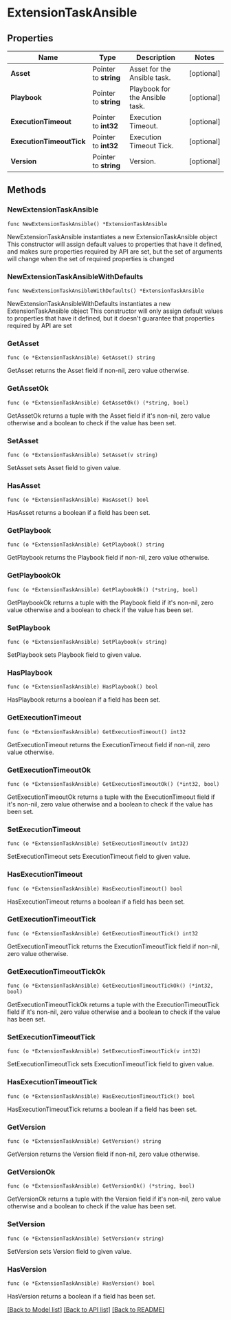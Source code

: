 # ExtensionTaskAnsible

## Properties

Name | Type | Description | Notes
------------ | ------------- | ------------- | -------------
**Asset** | Pointer to **string** | Asset for the Ansible task. | [optional] 
**Playbook** | Pointer to **string** | Playbook for the Ansible task. | [optional] 
**ExecutionTimeout** | Pointer to **int32** | Execution Timeout. | [optional] 
**ExecutionTimeoutTick** | Pointer to **int32** | Execution Timeout Tick. | [optional] 
**Version** | Pointer to **string** | Version. | [optional] 

## Methods

### NewExtensionTaskAnsible

`func NewExtensionTaskAnsible() *ExtensionTaskAnsible`

NewExtensionTaskAnsible instantiates a new ExtensionTaskAnsible object
This constructor will assign default values to properties that have it defined,
and makes sure properties required by API are set, but the set of arguments
will change when the set of required properties is changed

### NewExtensionTaskAnsibleWithDefaults

`func NewExtensionTaskAnsibleWithDefaults() *ExtensionTaskAnsible`

NewExtensionTaskAnsibleWithDefaults instantiates a new ExtensionTaskAnsible object
This constructor will only assign default values to properties that have it defined,
but it doesn't guarantee that properties required by API are set

### GetAsset

`func (o *ExtensionTaskAnsible) GetAsset() string`

GetAsset returns the Asset field if non-nil, zero value otherwise.

### GetAssetOk

`func (o *ExtensionTaskAnsible) GetAssetOk() (*string, bool)`

GetAssetOk returns a tuple with the Asset field if it's non-nil, zero value otherwise
and a boolean to check if the value has been set.

### SetAsset

`func (o *ExtensionTaskAnsible) SetAsset(v string)`

SetAsset sets Asset field to given value.

### HasAsset

`func (o *ExtensionTaskAnsible) HasAsset() bool`

HasAsset returns a boolean if a field has been set.

### GetPlaybook

`func (o *ExtensionTaskAnsible) GetPlaybook() string`

GetPlaybook returns the Playbook field if non-nil, zero value otherwise.

### GetPlaybookOk

`func (o *ExtensionTaskAnsible) GetPlaybookOk() (*string, bool)`

GetPlaybookOk returns a tuple with the Playbook field if it's non-nil, zero value otherwise
and a boolean to check if the value has been set.

### SetPlaybook

`func (o *ExtensionTaskAnsible) SetPlaybook(v string)`

SetPlaybook sets Playbook field to given value.

### HasPlaybook

`func (o *ExtensionTaskAnsible) HasPlaybook() bool`

HasPlaybook returns a boolean if a field has been set.

### GetExecutionTimeout

`func (o *ExtensionTaskAnsible) GetExecutionTimeout() int32`

GetExecutionTimeout returns the ExecutionTimeout field if non-nil, zero value otherwise.

### GetExecutionTimeoutOk

`func (o *ExtensionTaskAnsible) GetExecutionTimeoutOk() (*int32, bool)`

GetExecutionTimeoutOk returns a tuple with the ExecutionTimeout field if it's non-nil, zero value otherwise
and a boolean to check if the value has been set.

### SetExecutionTimeout

`func (o *ExtensionTaskAnsible) SetExecutionTimeout(v int32)`

SetExecutionTimeout sets ExecutionTimeout field to given value.

### HasExecutionTimeout

`func (o *ExtensionTaskAnsible) HasExecutionTimeout() bool`

HasExecutionTimeout returns a boolean if a field has been set.

### GetExecutionTimeoutTick

`func (o *ExtensionTaskAnsible) GetExecutionTimeoutTick() int32`

GetExecutionTimeoutTick returns the ExecutionTimeoutTick field if non-nil, zero value otherwise.

### GetExecutionTimeoutTickOk

`func (o *ExtensionTaskAnsible) GetExecutionTimeoutTickOk() (*int32, bool)`

GetExecutionTimeoutTickOk returns a tuple with the ExecutionTimeoutTick field if it's non-nil, zero value otherwise
and a boolean to check if the value has been set.

### SetExecutionTimeoutTick

`func (o *ExtensionTaskAnsible) SetExecutionTimeoutTick(v int32)`

SetExecutionTimeoutTick sets ExecutionTimeoutTick field to given value.

### HasExecutionTimeoutTick

`func (o *ExtensionTaskAnsible) HasExecutionTimeoutTick() bool`

HasExecutionTimeoutTick returns a boolean if a field has been set.

### GetVersion

`func (o *ExtensionTaskAnsible) GetVersion() string`

GetVersion returns the Version field if non-nil, zero value otherwise.

### GetVersionOk

`func (o *ExtensionTaskAnsible) GetVersionOk() (*string, bool)`

GetVersionOk returns a tuple with the Version field if it's non-nil, zero value otherwise
and a boolean to check if the value has been set.

### SetVersion

`func (o *ExtensionTaskAnsible) SetVersion(v string)`

SetVersion sets Version field to given value.

### HasVersion

`func (o *ExtensionTaskAnsible) HasVersion() bool`

HasVersion returns a boolean if a field has been set.


[[Back to Model list]](../README.md#documentation-for-models) [[Back to API list]](../README.md#documentation-for-api-endpoints) [[Back to README]](../README.md)



